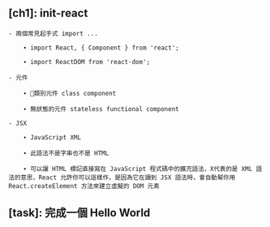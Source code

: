 ## [ch1]: init-react

    - 兩個常見起手式 import ...

        ∙ import React, { Component } from 'react';

        ∙ import ReactDOM from 'react-dom';

    - 元件

        ∙ 類別元件 class component

        ∙ 無狀態的元件 stateless functional component

    - JSX    

        ∙ JavaScript XML

        ∙ 此語法不是字串也不是 HTML

        ∙ 可以讓 HTML 標記直接寫在 JavaScript 程式碼中的擴充語法，X代表的是 XML 語法的意思，React 允許你可以這樣作，是因為它在讀到 JSX 語法時，會自動幫你用 React.createElement 方法來建立虛擬的 DOM 元素

## [task]: 完成一個 Hello World